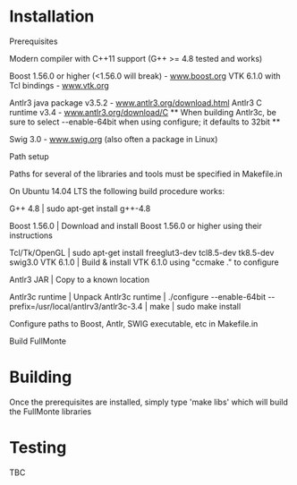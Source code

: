 Installation
============

Prerequisites

Modern compiler with C++11 support (G++ >= 4.8 tested and works)

Boost 1.56.0 or higher (<1.56.0 will break) - www.boost.org
VTK 6.1.0 with Tcl bindings - www.vtk.org

Antlr3 java package v3.5.2 - www.antlr3.org/download.html
Antlr3 C runtime v3.4 - www.antlr3.org/download/C
** When building Antlr3c, be sure to select --enable-64bit when using configure; it defaults to 32bit **

Swig 3.0 - www.swig.org (also often a package in Linux)


Path setup

Paths for several of the libraries and tools must be specified in Makefile.in


On Ubuntu 14.04 LTS the following build procedure works:

G++ 4.8 | sudo apt-get install g++-4.8

Boost 1.56.0 | Download and install Boost 1.56.0 or higher using their instructions

Tcl/Tk/OpenGL | sudo apt-get install freeglut3-dev tcl8.5-dev tk8.5-dev swig3.0
VTK 6.1.0 | Build & install VTK 6.1.0 using "ccmake ." to configure

Antlr3 JAR | Copy to a known location

Antlr3c runtime | Unpack Antlr3c runtime
                | ./configure --enable-64bit --prefix=/usr/local/antlrv3/antlr3c-3.4
                | make
                | sudo make install

Configure paths to Boost, Antlr, SWIG executable, etc in Makefile.in

Build FullMonte


Building
========

Once the prerequisites are installed, simply type 'make libs' which will build the FullMonte libraries



Testing
=======

TBC
